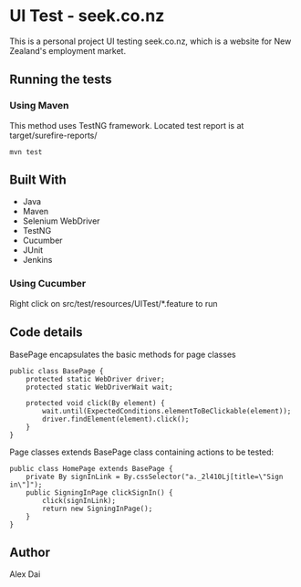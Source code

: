 # UI Test - seek.co.nz
This is a personal project UI testing seek.co.nz, which is a website for New Zealand's employment market.

## Running the tests
### Using Maven
This method uses TestNG framework. Located test report is at target/surefire-reports/
```
mvn test
```

## Built With
- Java
- Maven
- Selenium WebDriver
- TestNG
- Cucumber
- JUnit
- Jenkins

### Using Cucumber

Right click on src/test/resources/UITest/*.feature to run

## Code details

BasePage encapsulates the basic methods for page classes
```
public class BasePage {
    protected static WebDriver driver;
    protected static WebDriverWait wait;

    protected void click(By element) {
        wait.until(ExpectedConditions.elementToBeClickable(element));
        driver.findElement(element).click();
    }
}
```

Page classes extends BasePage class containing actions to be tested:
```
public class HomePage extends BasePage {
    private By signInLink = By.cssSelector("a._2l410Lj[title=\"Sign in\"]");
    public SigningInPage clickSignIn() {
        click(signInLink);
        return new SigningInPage();
    }
}
```

## Author
Alex Dai


